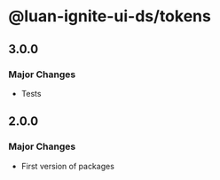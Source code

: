 # @luan-ignite-ui-ds/tokens

## 3.0.0

### Major Changes

- Tests

## 2.0.0

### Major Changes

- First version of packages
